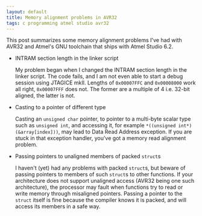 ```yaml
---
layout: default
title: Memory alignment problems in AVR32
tags: c programming atmel studio avr32
---
```


This post summarizes some memory alignment problems I've had with AVR32 and Atmel's GNU toolchain that ships with Atmel Studio 6.2.

* INTRAM section length in the linker script

    My problem began when I changed the INTRAM section length in the linker script. The code fails, and I am not even able to start a debug session using JTAGICE mkII. Lengths of `0x00007FFC` and `0x00008000` work all right, `0x00007FFF` does not. The former are a multiple of 4 i.e. 32-bit aligned, the latter is not.

* Casting to a pointer of different type

    Casting an `unsigned char` pointer, to pointer to a multi-byte scalar type such as `unsigned int`, and accessing it, for example `*((unsigned int*)(&array[index]))`, may lead to Data Read Address exception. If you are stuck in that exception handler, you've got a memory read alignment problem.

* Passing pointers to unaligned members of packed `struct`s

    I haven't (yet) had any problems with packed `struct`s, but beware of passing pointers to members of such `struct`s to other functions. If your architecture does not support unaligned access (AVR32 being one such architecture), the processor may fault when functions try to read or write memory through misaligned pointers. Passing a pointer to the `struct` itself is fine because the compiler knows it is packed, and will access its members in a safe way.
